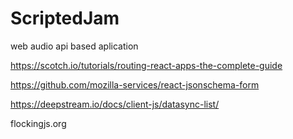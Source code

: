 # ScriptedJam
web audio api based aplication


https://scotch.io/tutorials/routing-react-apps-the-complete-guide

https://github.com/mozilla-services/react-jsonschema-form

https://deepstream.io/docs/client-js/datasync-list/

flockingjs.org
